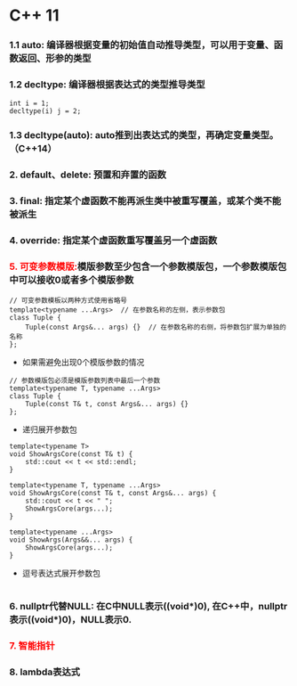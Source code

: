 # C++ 11

### 1.1 auto: 编译器根据变量的初始值自动推导类型，可以用于变量、函数返回、形参的类型
### 1.2 decltype: 编译器根据表达式的类型推导类型
```
int i = 1;
decltype(i) j = 2;
```
### 1.3 decltype(auto): auto推到出表达式的类型，再确定变量类型。（C++14）
### 2. default、delete: 预置和弃置的函数
### 3. final: 指定某个虚函数不能再派生类中被重写覆盖，或某个类不能被派生
### 4. override: 指定某个虚函数重写覆盖另一个虚函数
###  <font color=red>5. 可变参数模版:</font>模版参数至少包含一个参数模版包，一个参数模版包中可以接收0或者多个模版参数
```
// 可变参数模板以两种方式使用省略号
template<typename ...Args>  // 在参数名称的左侧，表示参数包
class Tuple {
    Tuple(const Args&... args) {}  // 在参数名称的右侧，将参数包扩展为单独的名称
};
```
* 如果需避免出现0个模版参数的情况
```
// 参数模版包必须是模版参数列表中最后一个参数
template<typename T, typename ...Args>
class Tuple {
    Tuple(const T& t, const Args&... args) {}
};
```
* 递归展开参数包
```
template<typename T>
void ShowArgsCore(const T& t) {
    std::cout << t << std::endl;
}

template<typename T, typename ...Args> 
void ShowArgsCore(const T& t, const Args&... args) {
    std::cout << t << " ";
    ShowArgsCore(args...);
}

template<typename ...Args>
void ShowArgs(Args&&... args) {
    ShowArgsCore(args...);
}
```
* 逗号表达式展开参数包
```
```
### 6. nullptr代替NULL: 在C中NULL表示((void*)0), 在C++中，nullptr表示((void*)0)，NULL表示0.
### <font color=red>7. 智能指针</font>

### 8. lambda表达式